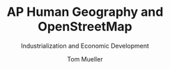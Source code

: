 ---
  audience: 
    - "high_school"
  author: "Tom Mueller"
  description: "Using OpenStreetMap, students will learn about industrialization and economic development by comparing and contrasting Primary, Secondary and Tertiary Economic Sectors, and making a connection to local industrial map features found in the school's community.\n"
  difficulty: "intermediate"
  date_posted: "2022-01-21"
  osm_username: "TomM4"
  filename: "1642788520929-Mueller_TeachOSM-IndustrializationModule.pdf"
  group: ""
  layout: "project"
  preparation_time: "one_hour"
  project_time: 
    - "one_hour"
    - "two_to_four_hours"
  subtitle: "Industrialization and Economic Development"
  tags: 
    - "Industrialization and Economic Development"
  thumbnail: "1642788526059-aphg.png"
  title: "AP Human Geography and OpenStreetMap"
  type: "desktop"
  url: "2022-01-21-329377"

---
